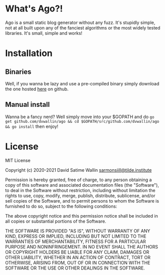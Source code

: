 # What's Ago?!
Ago is a small static blog generator without any fuzz. It's stupidly simple, not at all built upon any of the fanciest algorithms or the most widely tested libraries. It's small, simple and works!

# Installation

## Binaries
Well, if you wanna be lazy and use a pre-compiled binary simply download the one hosted [here](https://github.com/dvwallin/ago/raw/master/binaries/ago-linux-amd64) on github.

## Manual install
Wanna be a fancy nerd? Well simply move into your $GOPATH and do
```go get github.com/dvwallin/ago && cd $GOPATH/src/github.com/dvwallin/ago && go install```
then enjoy!

# License

MIT License

Copyright (c) 2020-2021 David Satime Wallin <sarmonsiill@tilde.institute>

Permission is hereby granted, free of charge, to any person obtaining a copy
of this software and associated documentation files (the "Software"), to deal
in the Software without restriction, including without limitation the rights
to use, copy, modify, merge, publish, distribute, sublicense, and/or sell
copies of the Software, and to permit persons to whom the Software is
furnished to do so, subject to the following conditions:

The above copyright notice and this permission notice shall be included in all
copies or substantial portions of the Software.

THE SOFTWARE IS PROVIDED "AS IS", WITHOUT WARRANTY OF ANY KIND, EXPRESS OR
IMPLIED, INCLUDING BUT NOT LIMITED TO THE WARRANTIES OF MERCHANTABILITY,
FITNESS FOR A PARTICULAR PURPOSE AND NONINFRINGEMENT. IN NO EVENT SHALL THE
AUTHORS OR COPYRIGHT HOLDERS BE LIABLE FOR ANY CLAIM, DAMAGES OR OTHER
LIABILITY, WHETHER IN AN ACTION OF CONTRACT, TORT OR OTHERWISE, ARISING FROM,
OUT OF OR IN CONNECTION WITH THE SOFTWARE OR THE USE OR OTHER DEALINGS IN THE
SOFTWARE.
